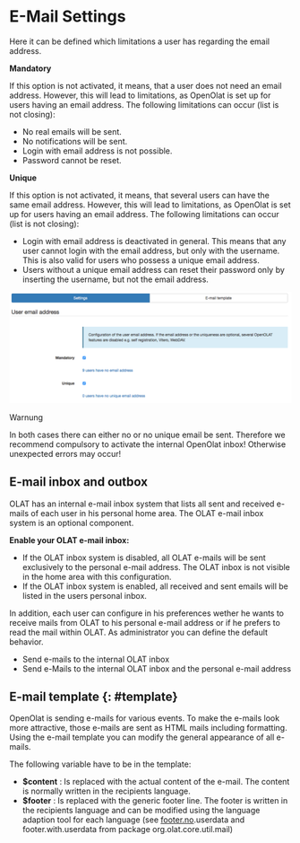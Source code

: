 # E-Mail Settings

Here it can be defined which limitations a user has regarding the email
address.

 **Mandatory**

If this option is not activated, it means, that a user does not need an email
address. However, this will lead to limitations, as OpenOlat is set up for
users having an email address. The following limitations can occur (list is
not closing):

  * No real emails will be sent.
  * No notifications will be sent.
  * Login with email address is not possible.
  * Password cannot be reset.

 **Unique**

If this option is not activated, it means, that several users can have the
same email address. However, this will lead to limitations, as OpenOlat is set
up for users having an email address. The following limitations can occur
(list is not closing):

  * Login with email address is deactivated in general. This means that any user cannot login with the email address, but only with the username. This is also valid for users who possess a unique email address. 
  * Users without a unique email address can reset their password only by inserting the username, but not the email address.

![](assets/email_EN.png)

Warnung

In both cases there can either no or no unique email be sent. Therefore we
recommend compulsory to activate the internal OpenOlat inbox! Otherwise
unexpected errors may occur!

  

## E-mail inbox and outbox

OLAT has an internal e-mail inbox system that lists all sent and received
e-mails of each user in his personal home area. The OLAT e-mail inbox system
is an optional component.

 **Enable your OLAT e-mail inbox:**

  * If the OLAT inbox system is disabled, all OLAT e-mails will be sent exclusively to the personal e-mail address. The OLAT inbox is not visible in the home area with this configuration.
  * If the OLAT inbox system is enabled, all received and sent emails will be listed in the users personal inbox.

In addition, each user can configure in his preferences wether he wants to
receive mails from OLAT to his personal e-mail address or if he prefers to
read the mail within OLAT. As administrator you can define the default
behavior.

  * Send e-mails to the internal OLAT inbox
  * Send e-Mails to the internal OLAT inbox and the personal e-mail address

  

##  E-mail template {: #template}

OpenOlat is sending e-mails for various events. To make the e-mails look more
attractive, those e-mails are sent as HTML mails including formatting. Using
the e-mail template you can modify the general appearance of all e-mails.

The following variable have to be in the template:

  *  **$content** : Is replaced with the actual content of the e-mail. The content is normally written in the recipients language.
  *  **$footer** : Is replaced with the generic footer line. The footer is written in the recipients language and can be modified using the language adaption tool for each language (see [footer.no](http://footer.no).userdata and footer.with.userdata from package org.olat.core.util.mail)

  

